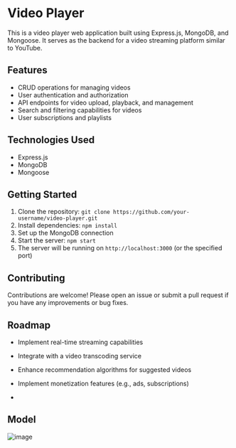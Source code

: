 # Video Player

This is a video player web application built using Express.js, MongoDB, and Mongoose. It serves as the backend for a video streaming platform similar to YouTube.

## Features

- CRUD operations for managing videos
- User authentication and authorization
- API endpoints for video upload, playback, and management
- Search and filtering capabilities for videos
- User subscriptions and playlists

## Technologies Used

- Express.js
- MongoDB
- Mongoose

## Getting Started

1. Clone the repository: `git clone https://github.com/your-username/video-player.git`
2. Install dependencies: `npm install`
3. Set up the MongoDB connection
4. Start the server: `npm start`
5. The server will be running on `http://localhost:3000` (or the specified port)


## Contributing

Contributions are welcome! Please open an issue or submit a pull request if you have any improvements or bug fixes.

## Roadmap

- Implement real-time streaming capabilities
- Integrate with a video transcoding service
- Enhance recommendation algorithms for suggested videos
- Implement monetization features (e.g., ads, subscriptions)

- 
## Model

![image](https://github.com/RohitM1518/Youtube-Clone/assets/145917472/75d33af1-cd94-4f05-a307-cd85890940c5)
